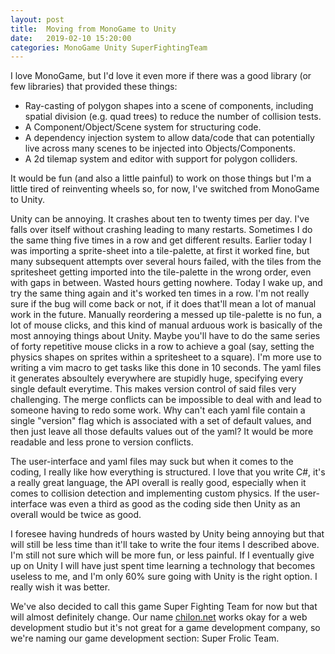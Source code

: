 ```yaml
---
layout: post
title:  Moving from MonoGame to Unity
date:   2019-02-10 15:20:00
categories: MonoGame Unity SuperFightingTeam
---
```


I love MonoGame, but I'd love it even more if there was a good library (or few libraries) that provided these things:
- Ray-casting of polygon shapes into a scene of components, including spatial division (e.g. quad trees) to reduce the number of collision tests.
- A Component/Object/Scene system for structuring code.
- A dependency injection system to allow data/code that can potentially live across many scenes to be injected into Objects/Components.
- A 2d tilemap system and editor with support for polygon colliders.

It would be fun (and also a little painful) to work on those things but I'm a little tired of reinventing wheels so, for now, I've switched from MonoGame to Unity.

Unity can be annoying. It crashes about ten to twenty times per day. I've falls over itself without crashing leading to many restarts. Sometimes I do the same thing five times in a row and get different results. Earlier today I was importing a sprite-sheet into a tile-palette, at first it worked fine, but many subsequent attempts over several hours failed, with the tiles from the spritesheet getting imported into the tile-palette in the wrong order, even with gaps in between. Wasted hours getting nowhere. Today I wake up, and try the same thing again and it's worked ten times in a row. I'm not really sure if the bug will come back or not, if it does that'll mean a lot of manual work in the future. Manually reordering a messed up tile-palette is no fun, a lot of mouse clicks, and this kind of manual arduous work is basically of the most annoying things about Unity. Maybe you'll have to do the same series of forty repetitive mouse clicks in a row to achieve a goal (say, setting the physics shapes on sprites within a spritesheet to a square). I'm more use to writing a vim macro to get tasks like this done in 10 seconds. The yaml files it generates absoultely everywhere are stupidly huge, specifying every single default everytime. This makes version control of said files very challenging. The merge conflicts can be impossible to deal with and lead to someone having to redo some work. Why can't each yaml file contain a single "version" flag which is associated with a set of default values, and then just leave all those defaults values out of the yaml? It would be more readable and less prone to version conflicts.

The user-interface and yaml files may suck but when it comes to the coding, I really like how everything is structured. I love that you write C#, it's a really great language, the API overall is really good, especially when it comes to collision detection and implementing custom physics. If the user-interface was even a third as good as the coding side then Unity as an overall would be twice as good.

I foresee having hundreds of hours wasted by Unity being annoying but that will still be less time than it'll take to write the four items I described above. I'm still not sure which will be more fun, or less painful. If I eventually give up on Unity I will have just spent time learning a technology that becomes useless to me, and I'm only 60% sure going with Unity is the right option. I really wish it was better.

We've also decided to call this game Super Fighting Team for now but that will almost definitely change. Our name [chilon.net](http://chilon.net) works okay for a web development studio but it's not great for a game development company, so we're naming our game development section: Super Frolic Team.
